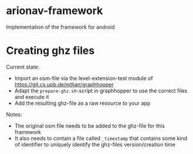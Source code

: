 # arionav-framework

Implementation of the framework for android

# Creating ghz files

Current state:

 * Import an osm-file via the level-extension-test module of https://git.cs.upb.de/mtljan/graphhopper
 * Adapt the `prepare-ghz.sh`-script in graphhopper to use the correct files and execute it
 * Add the resulting ghz-file as a raw resource to your app

Notes:

 * The original osm file needs to be added to the ghz-file for this framework
 * It also needs to contain a file called `_timestamp` that contains some kind of identifier to uniquely identify the ghz-files version/creation time